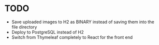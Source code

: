 # TODO
- Save uploaded images to H2 as BINARY instead of saving them into the file directory
- Deploy to PostgreSQL instead of H2
- Switch from Thymeleaf completely to React for the front end
